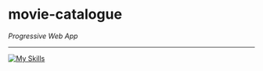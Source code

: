 # movie-catalogue
*Progressive Web App*

---

[![My Skills](https://skillicons.dev/icons?i=javascript,nodejs,webpack,vercel&theme=dark)](https://skillicons.dev)

<br>
